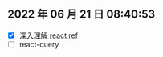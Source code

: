 ## 2022 年 06 月 21 日 08:40:53

- [x] [深入理解 react ref](https://dev.to/this-is-learning/react-refs-the-complete-story-16km)
- [ ] react-query
